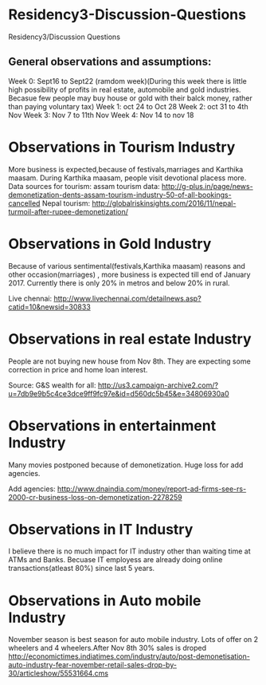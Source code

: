 # Residency3-Discussion-Questions
Residency3/Discussion Questions

General observations and assumptions:
------------------------------------
Week 0: Sept16 to Sept22 (ramdom week)(During this week there is little high possibility of profits in real estate, automobile and gold industries. Becasue few people may buy house or gold with their balck money, rather than paying voluntary tax)
Week 1: oct 24 to Oct 28
Week 2: oct 31 to 4th Nov
Week 3: Nov 7 to 11th Nov
Week 4: Nov 14 to nov 18


Observations in Tourism Industry
================================

More business is expected,because of festivals,marriages and Karthika maasam. During Karthika maasam, people visit devotional placess more. 
Data sources for tourism:
assam tourism data: http://g-plus.in/page/news-demonetization-dents-assam-tourism-industry-50-of-all-bookings-cancelled
Nepal tourism:   http://globalriskinsights.com/2016/11/nepal-turmoil-after-rupee-demonetization/


Observations in Gold Industry
================================
Because of various sentimental(festivals,Karthika maasam) reasons and other occasion(marriages) , 
more business is expected till end of January 2017. Currently there is only 20% in metros and below 20% in rural.

Live chennai:  http://www.livechennai.com/detailnews.asp?catid=10&newsid=30833 

Observations in real estate Industry
================================
People are not buying new house from Nov 8th. They are expecting some correction in price and home loan interest.

Source:
 G&S wealth for all:  http://us3.campaign-archive2.com/?u=7db9e9b5c4ce3dce9ff9fc97e&id=d560dc5b45&e=34806930a0
 
 Observations in entertainment Industry
=======================================
Many movies postponed because of demonetization. Huge loss for add agencies. 

Add agencies:  http://www.dnaindia.com/money/report-ad-firms-see-rs-2000-cr-business-loss-on-demonetization-2278259

 Observations in IT Industry
=======================================
I believe there is no much impact for IT industry other than waiting time at ATMs and Banks. Becuase IT employess are already doing online transactions(atleast 80%) since last 5 years.

Observations in Auto mobile Industry
====================================
November season is best season for auto mobile industry. Lots of offer on 2 wheelers and 4 wheelers.After Nov 8th 30% sales is droped
http://economictimes.indiatimes.com/industry/auto/post-demonetisation-auto-industry-fear-november-retail-sales-drop-by-30/articleshow/55531664.cms 
